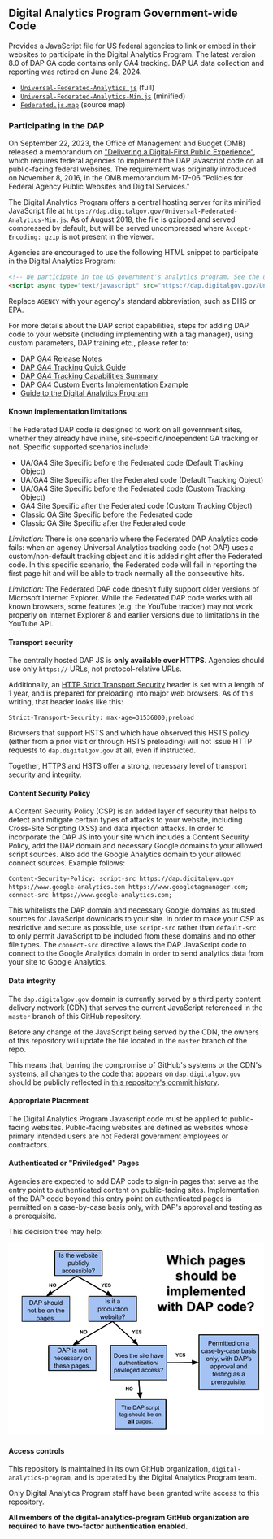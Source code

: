 ## Digital Analytics Program Government-wide Code

Provides a JavaScript file for US federal agencies to link or embed in their websites to participate in the Digital Analytics Program.
The latest version 8.0 of DAP GA code contains only GA4 tracking. DAP UA data collection and reporting was retired on June 24, 2024.

* [`Universal-Federated-Analytics.js`](Universal-Federated-Analytics.js) (full)
* [`Universal-Federated-Analytics-Min.js`](Universal-Federated-Analytics-Min.js) (minified)
* [`Federated.js.map`](Federated.js.map) (source map)

### Participating in the DAP

On September 22, 2023, the Office of Management and Budget (OMB) released a memorandum on ["Delivering a Digital-First Public Experience"](https://www.whitehouse.gov/wp-content/uploads/2023/09/M-23-22-Delivering-a-Digital-First-Public-Experience.pdf), which requires federal agencies to implement the DAP javascript code on all public-facing federal websites. The requirement was originally introduced on November 8, 2016, in the OMB memorandum M-17-06 "Policies for Federal Agency Public Websites and Digital Services."

The Digital Analytics Program offers a central hosting server for its minified JavaScript file at `https://dap.digitalgov.gov/Universal-Federated-Analytics-Min.js`. As of August 2018, the file is gzipped and served compressed by default, but will be served uncompressed where `Accept-Encoding: gzip` is not present in the viewer.

Agencies are encouraged to use the following HTML snippet to participate in the Digital Analytics Program:

```html
<!-- We participate in the US government's analytics program. See the data at analytics.usa.gov. -->
<script async type="text/javascript" src="https://dap.digitalgov.gov/Universal-Federated-Analytics-Min.js?agency=AGENCY" id="_fed_an_ua_tag"></script>
```

Replace `AGENCY` with your agency's standard abbreviation, such as DHS or EPA.

For more details about the DAP script capabilities, steps for adding DAP code to your website (including implementing with a tag manager), using custom parameters, DAP training etc., please refer to:
* [DAP GA4 Release Notes](https://github.com/digital-analytics-program/gov-wide-code/blob/master/documentation/GSA%20DAP%207.0%20-%20Release%20Notes.docx.pdf)
* [DAP GA4 Tracking Quick Guide](https://github.com/digital-analytics-program/gov-wide-code/blob/master/documentation/GSA%20DAP%207.0%20-%20Quick%20Guide.pdf)
* [DAP GA4 Tracking Capabilities Summary](https://github.com/digital-analytics-program/gov-wide-code/blob/master/documentation/GSA%20DAP%207.0%20-%20DAP%20Code%20Capabilities%20Summary%20and%20Reference.docx.pdf)
* [DAP GA4 Custom Events Implementation Example](https://github.com/digital-analytics-program/gov-wide-code/blob/master/documentation/DAP_Custom_Events%20(1).pdf)
* [Guide to the Digital Analytics Program](https://digital.gov/guide/dap/add-your-site-dap/#participating-in-the-program)


#### Known implementation limitations

The Federated DAP code is designed to work on all government sites, whether they
already have inline, site-specific/independent GA tracking or not. Specific
supported scenarios include:

* UA/GA4 Site Specific before the Federated code (Default Tracking Object)
* UA/GA4 Site Specific after the Federated code (Default Tracking Object)
* UA/GA4 Site Specific before the Federated code (Custom Tracking Object)
* GA4 Site Specific after the Federated code (Custom Tracking Object)
* Classic GA Site Specific before the Federated code
* Classic GA Site Specific after the Federated code

*Limitation:* There is one scenario where the Federated DAP
Analytics code fails: when an agency Universal Analytics tracking code (not DAP)
uses a custom/non-default tracking object and it is added right after the Federated
code. In this specific scenario, the Federated code will fail in reporting the first page
hit and will be able to track normally all the consecutive hits.

*Limitation:* The Federated DAP code doesn’t fully support older versions of
Microsoft Internet Explorer. While the Federated DAP code works with all known
browsers, some features (e.g. the YouTube tracker) may not work properly on
Internet Explorer 8 and earlier versions due to limitations in the YouTube API.

#### Transport security

The centrally hosted DAP JS is **only available over HTTPS**. Agencies should use only `https://` URLs, not protocol-relative URLs.

Additionally, an [HTTP Strict Transport Security](https://https.cio.gov/hsts/) header is set with a length of 1 year, and is prepared for preloading into major web browsers. As of this writing, that header looks like this:

```
Strict-Transport-Security: max-age=31536000;preload
```

Browsers that support HSTS and which have observed this HSTS policy (either from a prior visit or through HSTS preloading) will not issue HTTP requests to `dap.digitalgov.gov` at all, even if instructed.

Together, HTTPS and HSTS offer a strong, necessary level of transport security and integrity.

#### Content Security Policy

A Content Security Policy (CSP) is an added layer of security that helps to detect and mitigate certain types of attacks to your website, including Cross-Site Scripting (XSS) and data injection attacks. In order to incorporate the DAP JS into your site which includes a Content Security Policy, add the DAP domain and necessary Google domains to your allowed script sources. Also add the Google Analytics domain to your allowed connect sources. Example follows:

```
Content-Security-Policy: script-src https://dap.digitalgov.gov https://www.google-analytics.com https://www.googletagmanager.com; connect-src https://www.google-analytics.com;
```

This whitelists the DAP domain and necessary Google domains as trusted sources for JavaScript downloads to your site. In order to make your CSP as restrictive and secure as possible, use `script-src` rather than `default-src` to only permit JavaScript to be included from these domains and no other file types. The `connect-src` directive allows the DAP JavaScript code to connect to the Google Analytics domain in order to send analytics data from your site to Google Analytics.

#### Data integrity

The `dap.digitalgov.gov` domain is currently served by a third party content delivery network (CDN) that serves the current JavaScript referenced in the `master` branch of this GitHub repository.

Before any change of the JavaScript being served by the CDN, the owners of this repository will update the file located in the `master` branch of the repo.

This means that, barring the compromise of GitHub's systems or the CDN's systems, all changes to the code that appears on `dap.digitalgov.gov` should be publicly reflected in [this repository's commit history](https://github.com/digital-analytics-program/gov-wide-code/commits/master).

#### Appropriate Placement

The Digital Analytics Program Javascript code must be applied to public-facing websites. Public-facing websites are defined as websites whose primary intended users are not Federal government employees or contractors.

#### Authenticated or "Priviledged" Pages

Agencies are expected to add DAP code to sign-in pages that serve as the entry point to authenticated content on public-facing sites. Implementation of the DAP code beyond this entry point on authenticated pages is permitted on a case-by-case basis only, with DAP's approval and testing as a prerequisite.

This decision tree may help:

![Decision Tree](/documentation/DAP%20Code%20Placement%20Decision%20Tree.png)

#### Access controls

This repository is maintained in its own GitHub organization, `digital-analytics-program`, and is operated by the Digital Analytics Program team.

Only Digital Analytics Program staff have been granted write access to this repository.

**All members of the digital-analytics-program GitHub organization are required to have two-factor authentication enabled.**

